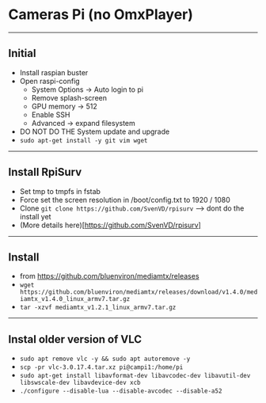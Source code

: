 # Cameras Pi (no OmxPlayer)

----

## Initial
* Install raspian buster
* Open raspi-config
  * System Options -> Auto login to pi
  * Remove splash-screen
  * GPU memory -> 512
  * Enable SSH
  * Advanced -> expand filesystem
* DO NOT DO THE System update and upgrade
* `sudo apt-get install -y git vim wget`

----
## Install RpiSurv
* Set tmp to tmpfs in fstab
* Force set the screen resolution in /boot/config.txt to 1920 / 1080
* Clone `git clone https://github.com/SvenVD/rpisurv` --> dont do the install yet
* (More details here)[https://github.com/SvenVD/rpisurv]


----
## Install
* from https://github.com/bluenviron/mediamtx/releases
* `wget https://github.com/bluenviron/mediamtx/releases/download/v1.4.0/mediamtx_v1.4.0_linux_armv7.tar.gz`
* `tar -xzvf mediamtx_v1.2.1_linux_armv7.tar.gz`

----
## Instal older version of VLC
* `sudo apt remove vlc -y && sudo apt autoremove -y`
* `scp -pr vlc-3.0.17.4.tar.xz pi@campi1:/home/pi`
* `sudo apt-get install libavformat-dev libavcodec-dev libavutil-dev libswscale-dev libavdevice-dev xcb`
* `./configure --disable-lua --disable-avcodec --disable-a52`
